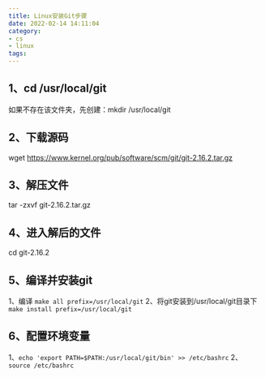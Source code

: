 ```yaml
---
title: Linux安装Git步骤
date: 2022-02-14 14:11:04
category:
- cs
- linux
tags:
---
```


## 1、cd /usr/local/git
如果不存在该文件夹，先创建：mkdir /usr/local/git

## 2、下载源码
wget https://www.kernel.org/pub/software/scm/git/git-2.16.2.tar.gz

## 3、解压文件
tar -zxvf git-2.16.2.tar.gz

## 4、进入解后的文件
cd git-2.16.2

## 5、编译并安装git
1、编译
`make all prefix=/usr/local/git`
2、将git安装到/usr/local/git目录下
`make install prefix=/usr/local/git`

## 6、配置环境变量
1、`echo 'export PATH=$PATH:/usr/local/git/bin' >> /etc/bashrc`
2、`source /etc/bashrc`


